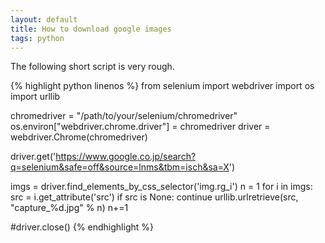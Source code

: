 ```yaml
---
layout: default
title: How to download google images
tags: python
---
```


The following short script is very rough.

{% highlight python linenos %}
from selenium import webdriver
import os
import urllib

chromedriver = "/path/to/your/selenium/chromedriver"
os.environ["webdriver.chrome.driver"] = chromedriver
driver = webdriver.Chrome(chromedriver)

driver.get('https://www.google.co.jp/search?q=selenium&safe=off&source=lnms&tbm=isch&sa=X')

imgs = driver.find_elements_by_css_selector('img.rg_i')
n = 1
for i in imgs:
  src = i.get_attribute('src')
  if src is None:
    continue
  urllib.urlretrieve(src, "capture_%d.jpg" % n)
  n+=1

#driver.close()
{% endhighlight %}
